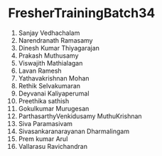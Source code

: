 # FresherTrainingBatch34
1. Sanjay Vedhachalam
2. Narendranath Ramasamy
3. Dinesh Kumar Thiyagarajan
4. Prakash Muthusamy
5. Viswajith Mathialagan
6. Lavan Ramesh
7. Yathavakrishnan Mohan
8. Rethik Selvakumaran
9. Deyvanai Kaliyaperumal
10. Preethika sathish
11. Gokulkumar Murugesan
12. ParthasarthyVenkidusamy MuthuKrishnan
13. Siva Paramasivam
14. Sivasankaranarayanan Dharmalingam
15. Prem kumar Arul
16. Vallarasu Ravichandran
